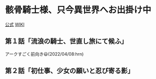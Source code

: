 # 骸骨騎士様、只今異世界へお出掛け中

[公式](https://skeleton-knight.com/) 
[WIKI](https://ja.wikipedia.org/wiki/%E9%AA%B8%E9%AA%A8%E9%A8%8E%E5%A3%AB%E6%A7%98%E3%80%81%E5%8F%AA%E4%BB%8A%E7%95%B0%E4%B8%96%E7%95%8C%E3%81%B8%E3%81%8A%E5%87%BA%E6%8E%9B%E3%81%91%E4%B8%AD) 

## 第１話「流浪の騎士、世直し旅にて候ふ」

アークすごく前向き:smiley:(2022/04/08:hrn)

## 第２話「初仕事、少女の願いと忍び寄る影」
